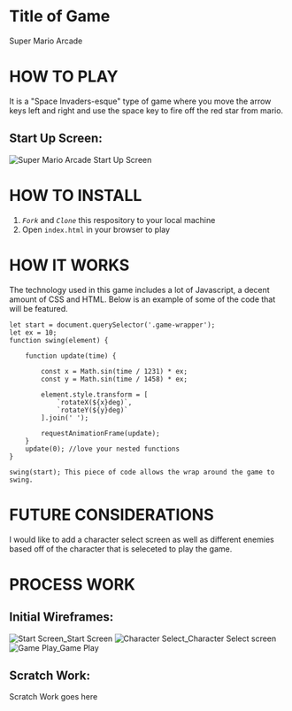 # Title of Game

Super Mario Arcade

# HOW TO PLAY
It is a "Space Invaders-esque" type of game where you move the arrow keys left and right and use the space key to fire off the red star from mario.

## Start Up Screen:
![Super Mario Arcade Start Up Screen](https://media.giphy.com/media/aRMhVDAHKp0av9gYU2/giphy.gif)

# HOW TO INSTALL
1. *`Fork`* and *`Clone`* this respository to your local machine
2. Open `index.html` in your browser to play

# HOW IT WORKS
The technology used in this game includes a lot of Javascript, a decent amount of CSS and HTML.
Below is an example of some of the code that will be featured. 
```
let start = document.querySelector('.game-wrapper');
let ex = 10;
function swing(element) {

    function update(time) {
        
        const x = Math.sin(time / 1231) * ex;
        const y = Math.sin(time / 1458) * ex;

        element.style.transform = [
            `rotateX(${x}deg)`,
            `rotateY(${y}deg)`
        ].join(' ');

        requestAnimationFrame(update);
    }
    update(0); //love your nested functions
}

swing(start); This piece of code allows the wrap around the game to swing.
```
# FUTURE CONSIDERATIONS

I would like to add a character select screen as well as different enemies based off of the character that is seleceted to play the game.


# PROCESS WORK

## Initial Wireframes:
![Start Screen_Start Screen](https://user-images.githubusercontent.com/81875454/116032426-ac562d00-a62d-11eb-819f-2b55632a489f.png)
![Character Select_Character Select screen](https://user-images.githubusercontent.com/81875454/116032443-b6782b80-a62d-11eb-963a-7035e8c9071a.png)
![Game Play_Game Play ](https://user-images.githubusercontent.com/81875454/116032576-f0e1c880-a62d-11eb-8fad-80ff430d7d93.png)




## Scratch Work:

Scratch Work goes here
